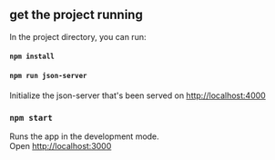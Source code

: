 ## get the project running

In the project directory, you can run:

#### `npm install`

#### `npm run json-server`

Initialize the json-server that's been served on [http://localhost:4000](http://localhost:4000)

### `npm start`

Runs the app in the development mode.<br>
Open [http://localhost:3000](http://localhost:3000)
